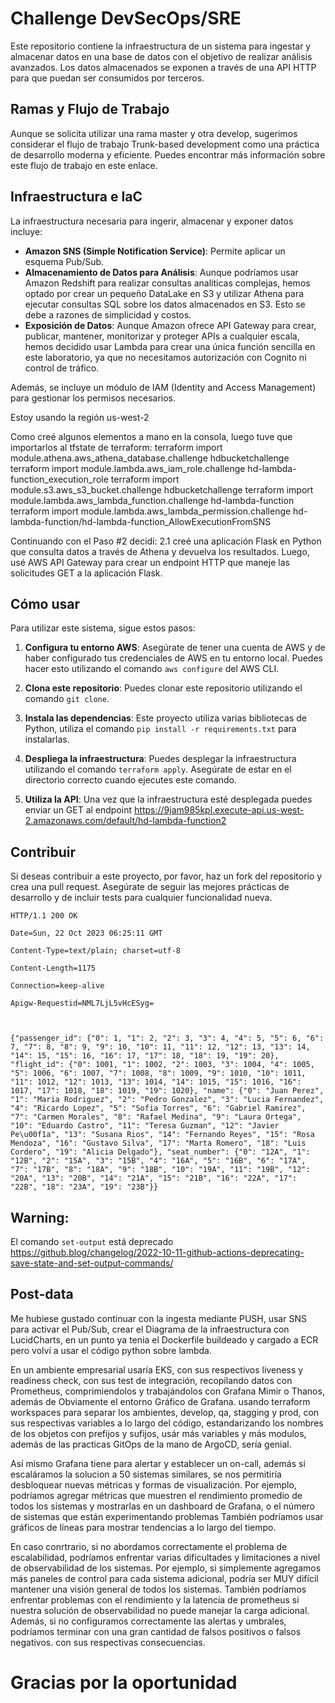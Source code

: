 # Challenge DevSecOps/SRE

Este repositorio contiene la infraestructura de un sistema para ingestar y almacenar datos en una base de datos con el objetivo de realizar análisis avanzados. Los datos almacenados se exponen a través de una API HTTP para que puedan ser consumidos por terceros.

## Ramas y Flujo de Trabajo

Aunque se solicita utilizar una rama master y otra develop, sugerimos considerar el flujo de trabajo Trunk-based development como una práctica de desarrollo moderna y eficiente. Puedes encontrar más información sobre este flujo de trabajo en este enlace.

## Infraestructura e IaC

La infraestructura necesaria para ingerir, almacenar y exponer datos incluye:

- **Amazon SNS (Simple Notification Service)**: Permite aplicar un esquema Pub/Sub.
- **Almacenamiento de Datos para Análisis**: Aunque podríamos usar Amazon Redshift para realizar consultas analíticas complejas, hemos optado por crear un pequeño DataLake en S3 y utilizar Athena para ejecutar consultas SQL sobre los datos almacenados en S3. Esto se debe a razones de simplicidad y costos.
- **Exposición de Datos**: Aunque Amazon ofrece API Gateway para crear, publicar, mantener, monitorizar y proteger APIs a cualquier escala, hemos decidido usar Lambda para crear una única función sencilla en este laboratorio, ya que no necesitamos autorización con Cognito ni control de tráfico.

Además, se incluye un módulo de IAM (Identity and Access Management) para gestionar los permisos necesarios.

        
Estoy usando la región us-west-2

Como creé algunos elementos a mano en la consola, luego tuve que importarlos al tfstate de terraform:
        terraform import module.athena.aws_athena_database.challenge hdbucketchallenge
        terraform import module.lambda.aws_iam_role.challenge hd-lambda-function_execution_role
        terraform import module.s3.aws_s3_bucket.challenge hdbucketchallenge
        terraform import module.lambda.aws_lambda_function.challenge hd-lambda-function
        terraform import module.lambda.aws_lambda_permission.challenge hd-lambda-function/hd-lambda-function_AllowExecutionFromSNS

Continuando con el Paso #2 decidí:
    2.1 creé una aplicación Flask en Python que consulta datos a través de Athena y devuelva los resultados. 
    Luego, usé AWS API Gateway para crear un endpoint HTTP que maneje las solicitudes GET a la aplicación Flask.

        

## Cómo usar

Para utilizar este sistema, sigue estos pasos:

1. **Configura tu entorno AWS**: Asegúrate de tener una cuenta de AWS y de haber configurado tus credenciales de AWS en tu entorno local. Puedes hacer esto utilizando el comando `aws configure` del AWS CLI.

2. **Clona este repositorio**: Puedes clonar este repositorio utilizando el comando `git clone`.

3. **Instala las dependencias**: Este proyecto utiliza varias bibliotecas de Python,  utiliza el comando `pip install -r requirements.txt` para instalarlas.

4. **Despliega la infraestructura**: Puedes desplegar la infraestructura utilizando el comando `terraform apply`. Asegúrate de estar en el directorio correcto cuando ejecutes este comando.

5. **Utiliza la API**: Una vez que la infraestructura esté desplegada puedes enviar un GET al endpoint https://9jam985kpl.execute-api.us-west-2.amazonaws.com/default/hd-lambda-function2 

## Contribuir

Si deseas contribuir a este proyecto, por favor, haz un fork del repositorio y crea una pull request. Asegúrate de seguir las mejores prácticas de desarrollo y de incluir tests para cualquier funcionalidad nueva.


```
HTTP/1.1 200 OK

Date=Sun, 22 Oct 2023 06:25:11 GMT

Content-Type=text/plain; charset=utf-8

Content-Length=1175

Connection=keep-alive

Apigw-Requestid=NML7LjL5vHcESyg=



{"passenger_id": {"0": 1, "1": 2, "2": 3, "3": 4, "4": 5, "5": 6, "6": 7, "7": 8, "8": 9, "9": 10, "10": 11, "11": 12, "12": 13, "13": 14, "14": 15, "15": 16, "16": 17, "17": 18, "18": 19, "19": 20}, "flight_id": {"0": 1001, "1": 1002, "2": 1003, "3": 1004, "4": 1005, "5": 1006, "6": 1007, "7": 1008, "8": 1009, "9": 1010, "10": 1011, "11": 1012, "12": 1013, "13": 1014, "14": 1015, "15": 1016, "16": 1017, "17": 1018, "18": 1019, "19": 1020}, "name": {"0": "Juan Perez", "1": "Maria Rodriguez", "2": "Pedro Gonzalez", "3": "Lucia Fernandez", "4": "Ricardo Lopez", "5": "Sofia Torres", "6": "Gabriel Ramirez", "7": "Carmen Morales", "8": "Rafael Medina", "9": "Laura Ortega", "10": "Eduardo Castro", "11": "Teresa Guzman", "12": "Javier Pe\u00f1a", "13": "Susana Rios", "14": "Fernando Reyes", "15": "Rosa Mendoza", "16": "Gustavo Silva", "17": "Marta Romero", "18": "Luis Cordero", "19": "Alicia Delgado"}, "seat_number": {"0": "12A", "1": "12B", "2": "15A", "3": "15B", "4": "16A", "5": "16B", "6": "17A", "7": "17B", "8": "18A", "9": "18B", "10": "19A", "11": "19B", "12": "20A", "13": "20B", "14": "21A", "15": "21B", "16": "22A", "17": "22B", "18": "23A", "19": "23B"}}
```

## Warning: 
El comando `set-output` está deprecado https://github.blog/changelog/2022-10-11-github-actions-deprecating-save-state-and-set-output-commands/

## Post-data
Me hubiese gustado continuar con la ingesta mediante PUSH, usar SNS para activar el Pub/Sub, crear el Diagrama de la infraestructura con LucidCharts, en un punto ya tenia el Dockerfile buildeado y cargado a ECR pero volví a usar el código python sobre lambda.

En un ambiente empresarial usaría EKS, con sus respectivos liveness y readiness check, con sus test de integración, recopilando datos con Prometheus, comprimiendolos y trabajándolos con Grafana Mimir o Thanos, además de Obviamente el entorno Gráfico de Grafana. usando terraform workspaces para separar los ambientes, develop, qa, stagging y prod, con sus respectivas variables a lo largo del código, estandarizando los nombres de los objetos con prefijos y sufijos, usár más variables y más modulos, además de las practicas GitOps de la mano de ArgoCD, sería genial.

Así mismo Grafana tiene para alertar y establecer un on-call, además si escaláramos la solucion a 50 sistemas similares, se nos permitiría desbloquear nuevas métricas y formas de visualización. Por ejemplo, podríamos agregar métricas que muestren el rendimiento promedio de todos los sistemas y mostrarlas en un dashboard de Grafana, o el número de sistemas que están experimentando problemas También podríamos usar gráficos de líneas para mostrar tendencias a lo largo del tiempo.

En caso conrtrario, si no abordamos correctamente el problema de escalabilidad, podríamos enfrentar varias dificultades y limitaciones a nivel de observabilidad de los sistemas. Por ejemplo, si simplemente agregamos más paneles de control para cada sistema adicional, podría ser MUY difícil mantener una visión general de todos los sistemas. También podríamos enfrentar problemas con el rendimiento y la latencia de prometheus si nuestra solución de observabilidad no puede manejar la carga adicional. Además, si no configuramos correctamente las alertas y umbrales, podríamos terminar con una gran cantidad de falsos positivos o falsos negativos. con sus respectivas consecuencias.


# Gracias por la oportunidad